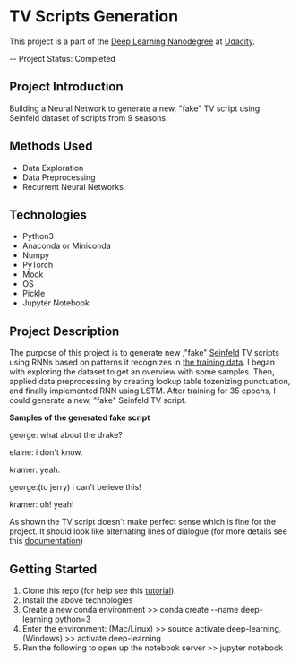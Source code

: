 # TV Scripts Generation

This project is a part of the [Deep Learning Nanodegree](https://www.udacity.com/course/deep-learning-nanodegree--nd101) at [Udacity](https://www.udacity.com/).

-- Project Status: Completed

## Project Introduction

Building a Neural Network to generate a new, "fake" TV script using Seinfeld dataset of scripts from 9 seasons.

## Methods Used

- Data Exploration
- Data Preprocessing
- Recurrent Neural Networks

## Technologies

- Python3
- Anaconda or Miniconda
- Numpy
- PyTorch
- Mock
- OS
- Pickle
- Jupyter Notebook

## Project Description

The purpose of this project is to generate new ,"fake" [Seinfeld](https://en.wikipedia.org/wiki/Seinfeld) TV scripts using RNNs based on patterns it recognizes in [the training data](https://www.kaggle.com/thec03u5/seinfeld-chronicles#scripts.csv). I began with exploring the dataset to get an overview with some samples. Then, applied data preprocessing by creating lookup table tozenizing punctuation, and finally implemented RNN using LSTM.
After training for 35 epochs, I could generate a new, "fake" Seinfeld TV script.

**Samples of the generated fake script**

george: what about the drake?

elaine: i don't know.

kramer: yeah.

george:(to jerry) i can't believe this!

kramer: oh! yeah!

As shown the TV script doesn't make perfect sense which is fine for the project. It should look like alternating lines of dialogue (for more details see this [documentation](https://github.com/eng-dtarek/TV_Scripts_Generator/blob/master/dlnd_tv_script_generation.html))  

## Getting Started

1. Clone this repo (for help see this [tutorial](https://help.github.com/en/articles/cloning-a-repository)).
2. Install the above technologies
3. Create a new conda environment >> conda create --name deep-learning python=3
4. Enter the environment: (Mac/Linux) >> source activate deep-learning, (Windows) >> activate deep-learning
5. Run the following to open up the notebook server >> jupyter notebook
